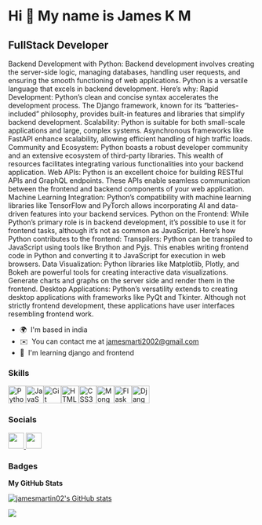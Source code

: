 Hi 👋 My name is James K M
==========================

FullStack Developer
-------------------

Backend Development with Python: Backend development involves creating the server-side logic, managing databases, handling user requests, and ensuring the smooth functioning of web applications. Python is a versatile language that excels in backend development. Here’s why: Rapid Development: Python’s clean and concise syntax accelerates the development process. The Django framework, known for its “batteries-included” philosophy, provides built-in features and libraries that simplify backend development. Scalability: Python is suitable for both small-scale applications and large, complex systems. Asynchronous frameworks like FastAPI enhance scalability, allowing efficient handling of high traffic loads. Community and Ecosystem: Python boasts a robust developer community and an extensive ecosystem of third-party libraries. This wealth of resources facilitates integrating various functionalities into your backend application. Web APIs: Python is an excellent choice for building RESTful APIs and GraphQL endpoints. These APIs enable seamless communication between the frontend and backend components of your web application. Machine Learning Integration: Python’s compatibility with machine learning libraries like TensorFlow and PyTorch allows incorporating AI and data-driven features into your backend services. Python on the Frontend: While Python’s primary role is in backend development, it’s possible to use it for frontend tasks, although it’s not as common as JavaScript. Here’s how Python contributes to the frontend: Transpilers: Python can be transpiled to JavaScript using tools like Brython and Pyjs. This enables writing frontend code in Python and converting it to JavaScript for execution in web browsers. Data Visualization: Python libraries like Matplotlib, Plotly, and Bokeh are powerful tools for creating interactive data visualizations. Generate charts and graphs on the server side and render them in the frontend. Desktop Applications: Python’s versatility extends to creating desktop applications with frameworks like PyQt and Tkinter. Although not strictly frontend development, these applications have user interfaces resembling frontend work.

* 🌍  I'm based in india
* ✉️  You can contact me at [jamesmarti2002@gmail.com](mailto:jamesmarti2002@gmail.com)
* 🧠  I'm learning django and frontend

### Skills


<p align="left">
<a href="https://www.python.org/" target="_blank" rel="noreferrer"><img src="https://raw.githubusercontent.com/danielcranney/readme-generator/main/public/icons/skills/python-colored.svg" width="36" height="36" alt="Python" /></a><a href="https://developer.mozilla.org/en-US/docs/Web/JavaScript" target="_blank" rel="noreferrer"><img src="https://raw.githubusercontent.com/danielcranney/readme-generator/main/public/icons/skills/javascript-colored.svg" width="36" height="36" alt="JavaScript" /></a><a href="https://git-scm.com/" target="_blank" rel="noreferrer"><img src="https://raw.githubusercontent.com/danielcranney/readme-generator/main/public/icons/skills/git-colored.svg" width="36" height="36" alt="Git" /></a><a href="https://developer.mozilla.org/en-US/docs/Glossary/HTML5" target="_blank" rel="noreferrer"><img src="https://raw.githubusercontent.com/danielcranney/readme-generator/main/public/icons/skills/html5-colored.svg" width="36" height="36" alt="HTML5" /></a><a href="https://www.w3.org/TR/CSS/#css" target="_blank" rel="noreferrer"><img src="https://raw.githubusercontent.com/danielcranney/readme-generator/main/public/icons/skills/css3-colored.svg" width="36" height="36" alt="CSS3" /></a><a href="https://www.mongodb.com/" target="_blank" rel="noreferrer"><img src="https://raw.githubusercontent.com/danielcranney/readme-generator/main/public/icons/skills/mongodb-colored.svg" width="36" height="36" alt="MongoDB" /></a><a href="https://flask.palletsprojects.com/en/2.0.x/" target="_blank" rel="noreferrer"><img src="https://raw.githubusercontent.com/danielcranney/readme-generator/main/public/icons/skills/flask-colored.svg" width="36" height="36" alt="Flask" /></a><a href="https://www.djangoproject.com/" target="_blank" rel="noreferrer"><img src="https://raw.githubusercontent.com/danielcranney/readme-generator/main/public/icons/skills/django-colored.svg" width="36" height="36" alt="Django" /></a>
</p>


### Socials

<p align="left"> <a href="https://www.github.com/jamesmartin02" target="_blank" rel="noreferrer"> <picture> <source media="(prefers-color-scheme: dark)" srcset="https://raw.githubusercontent.com/danielcranney/readme-generator/main/public/icons/socials/github-dark.svg" /> <source media="(prefers-color-scheme: light)" srcset="https://raw.githubusercontent.com/danielcranney/readme-generator/main/public/icons/socials/github.svg" /> <img src="https://raw.githubusercontent.com/danielcranney/readme-generator/main/public/icons/socials/github.svg" width="32" height="32" /> </picture> </a> <a href="https://www.linkedin.com/in/james-k-m-024532282" target="_blank" rel="noreferrer"> <picture> <source media="(prefers-color-scheme: dark)" srcset="https://raw.githubusercontent.com/danielcranney/readme-generator/main/public/icons/socials/linkedin-dark.svg" /> <source media="(prefers-color-scheme: light)" srcset="https://raw.githubusercontent.com/danielcranney/readme-generator/main/public/icons/socials/linkedin.svg" /> <img src="https://raw.githubusercontent.com/danielcranney/readme-generator/main/public/icons/socials/linkedin.svg" width="32" height="32" /> </picture> </a></p>

### Badges

<b>My GitHub Stats</b>

<a href="http://www.github.com/jamesmartin02"><img src="https://github-readme-stats.vercel.app/api?username=jamesmartin02&show_icons=true&hide=&count_private=true&title_color=0891b2&text_color=ffffff&icon_color=0891b2&bg_color=1c1917&hide_border=true&show_icons=true" alt="jamesmartin02's GitHub stats" /></a>

<a href="http://www.github.com/jamesmartin02"><img src="https://github-readme-streak-stats.herokuapp.com/?user=jamesmartin02&stroke=ffffff&background=1c1917&ring=0891b2&fire=0891b2&currStreakNum=ffffff&currStreakLabel=0891b2&sideNums=ffffff&sideLabels=ffffff&dates=ffffff&hide_border=true" /></a>
<!---
jamesmartin02/jamesmartin02 is a ✨ special ✨ repository because its `README.md` (this file) appears on your GitHub profile.
You can click the Preview link to take a look at your changes.
--->
